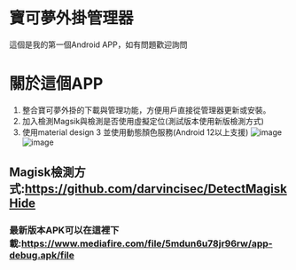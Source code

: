 # 寶可夢外掛管理器
這個是我的第一個Android APP，如有問題歡迎詢問
# 關於這個APP
1. 整合寶可夢外掛的下載與管理功能，方便用戶直接從管理器更新或安裝。
2. 加入檢測Magsik與檢測是否使用虛擬定位(測試版本使用新版檢測方式)
3. 使用material design 3 並使用動態顏色服務(Android 12以上支援)
![image](https://cdn.discordapp.com/attachments/1014745451414700034/1070670096378363986/Screenshot_20230202_193910_PoGolokey2.jpg)
![image](https://cdn.discordapp.com/attachments/1014745451414700034/1070670096613261353/Screenshot_20230202_193933_PoGolokey.jpg)
## Magisk檢測方式:https://github.com/darvincisec/DetectMagiskHide
### 最新版本APK可以在這裡下載:https://www.mediafire.com/file/5mdun6u78jr96rw/app-debug.apk/file
